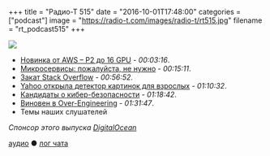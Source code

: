+++
title = "Радио-Т 515"
date = "2016-10-01T17:48:00"
categories = ["podcast"]
image = "https://radio-t.com/images/radio-t/rt515.jpg"
filename = "rt_podcast515"
+++

![](https://radio-t.com/images/radio-t/rt515.jpg)

- [Новинка от AWS – P2 до 16 GPU](https://aws.amazon.com/blogs/aws/new-p2-instance-type-for-amazon-ec2-up-to-16-gpus/) - *00:03:16*.
- [Микросервисы: пожалуйста, не нужно](https://habrahabr.ru/post/311208/) - *00:15:11*.
- [Закат Stack Overflow](https://habrahabr.ru/post/311322/) - *00:56:52*.
- [Yahoo открыла детектор картинок для взрослых](https://techcrunch.com/2016/09/30/yahoo-open-sources-its-porn-detecting-neural-network/) - *01:10:32*.
- [Кандидаты о кибер-безопасности](https://medium.com/@xParXnoiAx/stupid-candidates-cyber-security-fc36b6a779ca) - *01:18:42*.
- [Виновен в Over-Engineering](https://dzone.com/articles/are-you-guilty-of-over-engineering) - *01:31:47*.
- Темы наших слушателей

_Спонсор этого выпуска [DigitalOcean](https://www.digitalocean.com)_

[аудио](http://cdn.radio-t.com/rt_podcast515.mp3) ● [лог чата](http://chat.radio-t.com/logs/radio-t-515.html)
<audio src="http://cdn.radio-t.com/rt_podcast515.mp3" preload="none"></audio>
